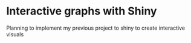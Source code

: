 # Interactive graphs with Shiny
Planning to implement my previous project to shiny to create interactive visuals

